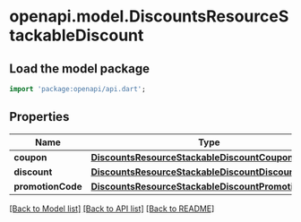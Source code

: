 # openapi.model.DiscountsResourceStackableDiscount

## Load the model package
```dart
import 'package:openapi/api.dart';
```

## Properties
Name | Type | Description | Notes
------------ | ------------- | ------------- | -------------
**coupon** | [**DiscountsResourceStackableDiscountCoupon**](DiscountsResourceStackableDiscountCoupon.md) |  | [optional] 
**discount** | [**DiscountsResourceStackableDiscountDiscount**](DiscountsResourceStackableDiscountDiscount.md) |  | [optional] 
**promotionCode** | [**DiscountsResourceStackableDiscountPromotionCode**](DiscountsResourceStackableDiscountPromotionCode.md) |  | [optional] 

[[Back to Model list]](../README.md#documentation-for-models) [[Back to API list]](../README.md#documentation-for-api-endpoints) [[Back to README]](../README.md)


